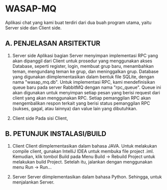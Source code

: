 # WASAP-MQ

Aplikasi chat yang kami buat terdiri dari dua buah program utama, yaitu Server side dan Client side.

## A. PENJELASAN ARSITEKTUR
1. Server side
Aplikasi bagian Server menyimpan implementasi RPC yang akan dipanggil dari Client untuk prosedur yang menggunakan akses Database, seperti register, login, membuat grup baru, menambahkan teman, mengundang teman ke grup, dan meninggalkan grup. Database yang digunakan diimplementasikan dalam bentuk file SQLite, dengan nama "wasap_mq.db".
Untuk implementasi RPC, kami mendefinisikan queue baru pada server RabbitMQ dengan nama "rpc_queue". Queue ini akan digunakan untuk menyimpan setiap pesan yang berisi request dari client yang akan menggunakan RPC. Setiap pemanggilan RPC akan mengembalikan respon terkait yang berisi status pemanggilan RPC (sukses, gagal, atau lainnya) dan value lain yang dibutuhkan.

2. Client side
Pada sisi Client, 

## B. PETUNJUK INSTALASI/BUILD
1. Client
Client diimplementasikan dalam bahasa JAVA. Untuk melakukan compile client, gunakan IntelliJ IDEA untuk membuka file project .iml. Kemudian, klik tombol Build pada Menu Build -> Rebuild Project untuk melakukan build Project. Setelah itu, jalankan dengan menggunakan menu Run -> Run...

2. Server
Server diimplementasikan dalam bahasa Python. Sehingga, untuk menjalankan Server.
